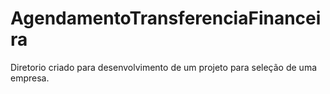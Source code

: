 # AgendamentoTransferenciaFinanceira
Diretorio criado para desenvolvimento de um projeto para seleção de uma empresa.
